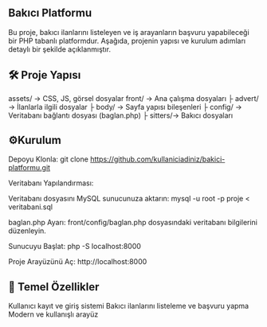 ## Bakıcı Platformu
Bu proje, bakıcı ilanlarını listeleyen ve iş arayanların başvuru yapabileceği bir PHP tabanlı platformdur. Aşağıda, projenin yapısı ve kurulum adımları detaylı bir şekilde açıklanmıştır.

## 🛠️ Proje Yapısı
assets/ -> CSS, JS, görsel dosyalar
front/ -> Ana çalışma dosyaları
  ├ advert/ -> İlanlarla ilgili dosyalar
  ├ body/   -> Sayfa yapısı bileşenleri
  ├ config/ -> Veritabanı bağlantı dosyası (baglan.php)
  ├ sitters/-> Bakıcı dosyaları
  
## ⚙️Kurulum 
Depoyu Klonla:
git clone https://github.com/kullaniciadiniz/bakici-platformu.git

Veritabanı Yapılandırması:

Veritabanı dosyasını MySQL sunucunuza aktarın:
mysql -u root -p proje < veritabani.sql

baglan.php Ayarı:
front/config/baglan.php dosyasındaki veritabanı bilgilerini düzenleyin.

Sunucuyu Başlat:
php -S localhost:8000

Proje Arayüzünü Aç:
http://localhost:8000

## 🚀 Temel Özellikler
Kullanıcı kayıt ve giriş sistemi
Bakıcı ilanlarını listeleme ve başvuru yapma
Modern ve kullanışlı arayüz

